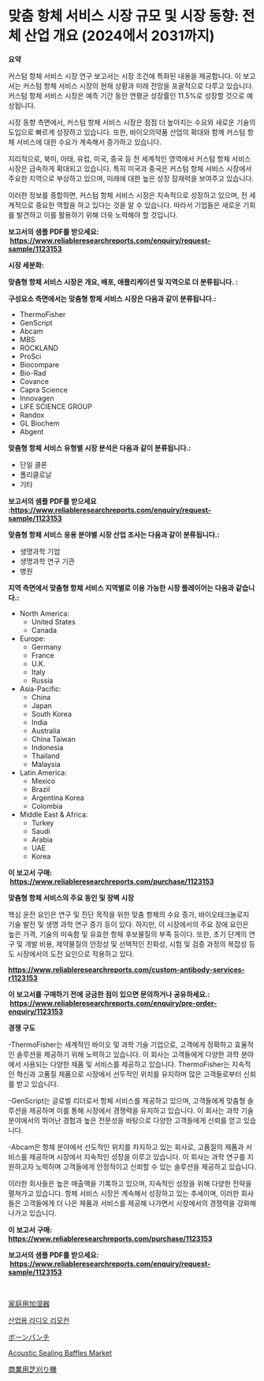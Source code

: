 <p><h1>맞춤 항체 서비스 시장 규모 및 시장 동향: 전체 산업 개요 (2024에서 2031까지)</h1></p><p><strong>요약</strong></p>
<p><p>커스텀 항체 서비스 시장 연구 보고서는 시장 조건에 특화된 내용을 제공합니다. 이 보고서는 커스텀 항체 서비스 시장의 현재 상황과 미래 전망을 포괄적으로 다루고 있습니다. 커스텀 항체 서비스 시장은 예측 기간 동안 연평균 성장률인 11.5%로 성장할 것으로 예상됩니다.</p><p>시장 동향 측면에서, 커스텀 항체 서비스 시장은 점점 더 높아지는 수요와 새로운 기술의 도입으로 빠르게 성장하고 있습니다. 또한, 바이오의약품 산업의 확대와 함께 커스텀 항체 서비스에 대한 수요가 계속해서 증가하고 있습니다.</p><p>지리적으로, 북미, 아태, 유럽, 미국, 중국 등 전 세계적인 영역에서 커스텀 항체 서비스 시장은 급속하게 확대되고 있습니다. 특히 미국과 중국은 커스텀 항체 서비스 시장에서 주요한 지역으로 부상하고 있으며, 미래에 대한 높은 성장 잠재력을 보여주고 있습니다.</p><p>이러한 정보를 종합하면, 커스텀 항체 서비스 시장은 지속적으로 성장하고 있으며, 전 세계적으로 중요한 역할을 하고 있다는 것을 알 수 있습니다. 따라서 기업들은 새로운 기회를 발견하고 이를 활용하기 위해 더욱 노력해야 할 것입니다.</p></p>
<p><strong>보고서의 샘플 PDF를 받으세요: &nbsp;<a href="https://www.reliableresearchreports.com/enquiry/request-sample/1123153">https://www.reliableresearchreports.com/enquiry/request-sample/1123153</a></strong></p>
<p><strong>시장 세분화:</strong></p>
<p><strong> 맞춤형 항체 서비스 시장은 개요, 배포, 애플리케이션 및 지역으로 더 분류됩니다. :</strong></p>
<p><strong>구성요소 측면에서는 맞춤형 항체 서비스 시장은 다음과 같이 분류됩니다.:</strong></p>
<p><ul><li>ThermoFisher</li><li>GenScript</li><li>Abcam</li><li>MBS</li><li>ROCKLAND</li><li>ProSci</li><li>Biocompare</li><li>Bio-Rad</li><li>Covance</li><li>Capra Science</li><li>Innovagen</li><li>LIFE SCIENCE GROUP</li><li>Randox</li><li>GL Biochem</li><li>Abgent</li></ul></p>
<p><strong> 맞춤형 항체 서비스 유형별 시장 분석은 다음과 같이 분류됩니다.:</strong></p>
<p><ul><li>단일 클론</li><li>폴리클로날</li><li>기타</li></ul></p>
<p><strong>보고서의 샘플 PDF를 받으세요 :<a href="https://www.reliableresearchreports.com/enquiry/request-sample/1123153">https://www.reliableresearchreports.com/enquiry/request-sample/1123153</a></strong></p>
<p><strong> 맞춤형 항체 서비스 응용 분야별 시장 산업 조사는 다음과 같이 분류됩니다.:</strong></p>
<p><ul><li>생명과학 기업</li><li>생명과학 연구 기관</li><li>병원</li></ul></p>
<p><strong>지역 측면에서 맞춤형 항체 서비스 지역별로 이용 가능한 시장 플레이어는 다음과 같습니다.:</strong></p>
<p><ul>
    <li>
        North America:
        <ul>
            <li>United States</li>
            <li>Canada</li>
        </ul>
    </li>
    <li>
        Europe:
        <ul>
            <li>Germany</li>
            <li>France</li>
            <li>U.K.</li>
            <li>Italy</li>
            <li>Russia</li>
        </ul>
    </li>
    <li>
        Asia-Pacific:
        <ul>
            <li>China</li>
            <li>Japan</li>
            <li>South Korea</li>
            <li>India</li>
            <li>Australia</li>
            <li>China Taiwan</li>
            <li>Indonesia</li>
            <li>Thailand</li>
            <li>Malaysia</li>
        </ul>
    </li>
    <li>
        Latin America:
        <ul>
            <li>Mexico</li>
            <li>Brazil</li>
            <li>Argentina Korea</li>
            <li>Colombia</li>
        </ul>
    </li>
    <li>
        Middle East & Africa:
        <ul>
            <li>Turkey</li>
            <li>Saudi</li>
            <li>Arabia</li>
            <li>UAE</li>
            <li>Korea</li>
        </ul>
    </li>
    </ul></p>
<p><strong>이 보고서 구매: &nbsp;<a href="https://www.reliableresearchreports.com/purchase/1123153">https://www.reliableresearchreports.com/purchase/1123153</a></strong></p>
<p><strong>맞춤형 항체 서비스의 주요 동인 및 장벽 시장</strong></p>
<p><p>핵심 운전 요인은 연구 및 진단 목적을 위한 맞춤 항체의 수요 증가, 바이오테크놀로지 기술 발전 및 생명 과학 연구 증가 등이 있다. 하지만, 이 시장에서의 주요 장애 요인은 높은 가격, 기술의 미숙함 및 유효한 항체 후보물질의 부족 등이다. 또한, 초기 단계의 연구 및 개발 비용, 제약물질의 안정성 및 선택적인 친화성, 시험 및 검증 과정의 복잡성 등도 시장에서의 도전 요인으로 작용하고 있다.</p></p>
<p><strong><a href="https://www.reliableresearchreports.com/custom-antibody-services-r1123153">https://www.reliableresearchreports.com/custom-antibody-services-r1123153</a></strong></p>
<p><strong>이 보고서를 구매하기 전에 궁금한 점이 있으면 문의하거나 공유하세요.: &nbsp;<a href="https://www.reliableresearchreports.com/enquiry/pre-order-enquiry/1123153">https://www.reliableresearchreports.com/enquiry/pre-order-enquiry/1123153</a></strong></p>
<p><strong>경쟁 구도</strong></p>
<p><p>-ThermoFisher는 세계적인 바이오 및 과학 기술 기업으로, 고객에게 정확하고 효율적인 솔루션을 제공하기 위해 노력하고 있습니다. 이 회사는 고객들에게 다양한 과학 분야에서 사용되는 다양한 제품 및 서비스를 제공하고 있습니다. ThermoFisher는 지속적인 혁신과 고품질 제품으로 시장에서 선두적인 위치를 유지하며 많은 고객들로부터 신뢰를 받고 있습니다. </p><p>-GenScript는 글로벌 리더로서 항체 서비스를 제공하고 있으며, 고객들에게 맞춤형 솔루션을 제공하며 이를 통해 시장에서 경쟁력을 유지하고 있습니다. 이 회사는 과학 기술 분야에서의 뛰어난 경험과 높은 전문성을 바탕으로 다양한 고객들에게 신뢰를 얻고 있습니다. </p><p>-Abcam은 항체 분야에서 선도적인 위치를 차지하고 있는 회사로, 고품질의 제품과 서비스를 제공하며 시장에서 지속적인 성장을 이루고 있습니다. 이 회사는 과학 연구를 지원하고자 노력하며 고객들에게 안정적이고 신뢰할 수 있는 솔루션을 제공하고 있습니다. </p><p>이러한 회사들은 높은 매출액을 기록하고 있으며, 지속적인 성장을 위해 다양한 전략을 펼쳐가고 있습니다. 항체 서비스 시장은 계속해서 성장하고 있는 추세이며, 이러한 회사들은 고객들에게 더 나은 제품과 서비스를 제공해 나가면서 시장에서의 경쟁력을 강화해 나가고 있습니다.</p></p>
<p><strong>이 보고서 구매: &nbsp; <a href="https://www.reliableresearchreports.com/purchase/1123153">https://www.reliableresearchreports.com/purchase/1123153</a></strong></p>
<p><strong>보고서의 샘플 PDF를 받으세요: &nbsp;<a href="https://www.reliableresearchreports.com/enquiry/request-sample/1123153">https://www.reliableresearchreports.com/enquiry/request-sample/1123153</a></strong><strong></strong></p>
<p>&nbsp;</p>
<p><p><a href="https://github.com/bucuel854722/Market-Research-Report-List-1/blob/main/621981126934.md">家庭用加湿器</a></p><p><a href="https://medium.com/@abelusikowski95672023/%EC%82%B0%EC%97%85%EC%9A%A9-%EB%AC%B4%EC%84%A0-%EC%9B%90%EA%B2%A9-%EC%A0%9C%EC%96%B4-%EC%8B%9C%EC%9E%A5-%EC%8B%9C%EC%9E%A5-%EA%B2%BD%EC%9F%81-%EB%B6%84%EC%84%9D-%EC%8B%9C%EC%9E%A5-%EB%8F%99%ED%96%A5-%EB%B0%8F-2031%EB%85%84%EA%B9%8C%EC%A7%80%EC%9D%98-%EC%98%88%EC%B8%A1-d202e574f430">산업용 라디오 리모컨</a></p><p><a href="https://medium.com/@evans21bill/%E3%83%9C%E3%83%BC%E3%83%B3%E3%83%91%E3%83%B3%E3%83%81%E3%81%AE%E5%B8%82%E5%A0%B4%E8%AA%BF%E6%9F%BB%E3%83%AC%E3%83%9D%E3%83%BC%E3%83%88-%E3%81%9D%E3%81%AE%E6%AD%B4%E5%8F%B2%E3%81%8A%E3%82%88%E3%81%B32031%E5%B9%B4%E3%81%BE%E3%81%A7%E3%81%AE%E4%BA%88%E6%B8%AC-65e290e26826">ボーンパンチ</a></p><p><a href="https://www.linkedin.com/pulse/acoustic-sealing-baffles-market-growth-trends-covid-19-impact-agwxc?trackingId=OUcx40S%2Fl2P2nwg9hFUapw%3D%3D">Acoustic Sealing Baffles Market</a></p><p><a href="https://medium.com/@santosuigrtley997836/%E5%95%86%E6%A5%AD%E7%94%A8%E8%8A%9D%E5%88%88%E3%82%8A%E6%A9%9F%E5%B8%82%E5%A0%B4%E3%83%AC%E3%83%9D%E3%83%BC%E3%83%88%E3%81%AF-%E3%81%93%E3%81%AE%E5%B8%82%E5%A0%B4%E3%81%AE%E6%9C%80%E6%96%B0%E3%81%AE%E3%83%88%E3%83%AC%E3%83%B3%E3%83%89%E3%81%A8%E6%88%90%E9%95%B7%E6%A9%9F%E4%BC%9A%E3%82%92%E6%98%8E%E3%82%89%E3%81%8B%E3%81%AB%E3%81%97%E3%81%BE%E3%81%99-091c10039317">商業用芝刈り機</a></p></p>